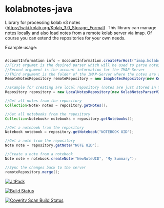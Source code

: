 # kolabnotes-java
Library for processing kolab v3 notes (https://wiki.kolab.org/Kolab_3.0_Storage_Format). This library can manage notes locally and also load notes from a remote kolab server via imap. Of course you can extend the repositories for your own needs.

Example usage:
```java

AccountInformation info = AccountInformation.createForHost("imap.kolabserver.com").username("").password("").build();
//First argumet is the desired parser which will be used to parse notes from a storage format into the correct classes
//Second argument is the account information for the IMAP-Server
//Third argument is the folder of the IMAP-Server where the notes are stored (this argument is also the ID of the repository)
RemoteNotesRepository remoteRepository = new ImapNotesRepository(new KolabNotesParserV3(), info, "Notes");

//Example for creating are local repository (notes are just stored in the memory)
Repository repository = new LocalNotesRepository(new KolabNotesParserV3(), "repositoryID");

//Get all notes from the repository
Collection<Note> notes = repository.getNotes();

//Get all notebooks from the repository
Collection<Notebook> notebooks = repository.getNotebooks();

//Get a notebook from the repository
Notebook notebook = repository.getNotebook("NOTEBOOK UID");

//Get a note from the repository
Note note = repository.getNote("NOTE UID");

//Create a note from a notebook
Note note = notebook.createNote("NewNoteUID", "My Summary");

//Sync the changes back to the server
remoteRepository.merge();

```

<a href="https://jitpack.io/#konradrenner/kolabnotes-java/">
  <img alt="JitPack"
       src="https://img.shields.io/github/release/konradrenner/kolabnotes-java.svg?label=JitPack"/>
</a>

[![Build Status](https://secure.travis-ci.org/konradrenner/kolabnotes-java.png?branch=master)](http://travis-ci.org/konradrenner/kolabnotes-java)

<a href="https://scan.coverity.com/projects/4760">
  <img alt="Coverity Scan Build Status"
       src="https://scan.coverity.com/projects/4760/badge.svg"/>
</a>
